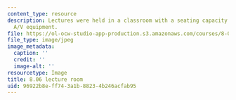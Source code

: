 ```yaml
---
content_type: resource
description: Lectures were held in a classroom with a seating capacity of 150 and
  A/V equipment.
file: https://ol-ocw-studio-app-production.s3.amazonaws.com/courses/8-06-quantum-physics-iii-spring-2016/96922b8eff743a1b88234b246acfab95_8.06_1.jpg
file_type: image/jpeg
image_metadata:
  caption: ''
  credit: ''
  image-alt: ''
resourcetype: Image
title: 8.06 lecture room
uid: 96922b8e-ff74-3a1b-8823-4b246acfab95
---
```

